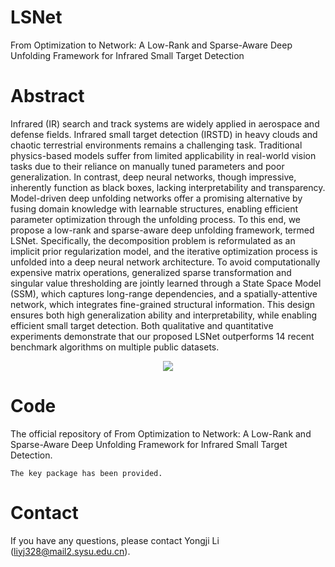# LSNet
From Optimization to Network: A Low-Rank and Sparse-Aware Deep Unfolding Framework for Infrared Small Target Detection

# Abstract
Infrared (IR) search and track systems are widely applied in aerospace and defense fields. Infrared small target detection (IRSTD) in heavy clouds and chaotic terrestrial environments remains a challenging task. Traditional physics-based models suffer from limited applicability in real-world vision tasks due to their reliance on manually tuned parameters and poor generalization. In contrast, deep neural networks, though impressive, inherently function as black boxes, lacking interpretability and transparency. Model-driven deep unfolding networks offer a promising alternative by fusing domain knowledge with learnable structures, enabling efficient parameter optimization through the unfolding process. To this end, we propose a low-rank and sparse-aware deep unfolding framework, termed LSNet. Specifically, the decomposition problem is reformulated as an implicit prior regularization model, and the iterative optimization process is unfolded into a deep neural network architecture. To avoid computationally expensive matrix operations, generalized sparse transformation and singular value thresholding are jointly learned through a State Space Model (SSM), which captures long-range dependencies, and a spatially-attentive network, which integrates fine-grained structural information. This design ensures both high generalization ability and interpretability, while enabling efficient small target detection. Both qualitative and quantitative experiments demonstrate that our proposed LSNet outperforms 14 recent benchmark algorithms on multiple public datasets.

<p align="center">
<img src="Figures/intro.png">
</p>



# Code
The official repository of From Optimization to Network: A Low-Rank and Sparse-Aware Deep Unfolding Framework for Infrared Small Target Detection.
  ```
The key package has been provided.
  ```

# Contact
If you have any questions, please contact Yongji Li (liyj328@mail2.sysu.edu.cn).


